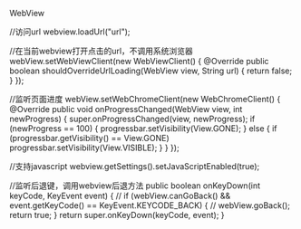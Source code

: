 WebView

//访问url
webview.loadUrl("url");

//在当前webview打开点击的url，不调用系统浏览器
webView.setWebViewClient(new WebViewClient() {
	@Override
	public boolean shouldOverrideUrlLoading(WebView view, String url) {
		return false;
	}
});

//监听页面进度
webView.setWebChromeClient(new WebChromeClient() {
	@Override
	public void onProgressChanged(WebView view, int newProgress) {
		super.onProgressChanged(view, newProgress);
		if (newProgress == 100) {
			progressbar.setVisibility(View.GONE);
		} else {
			if (progressbar.getVisibility() == View.GONE)
				progressbar.setVisibility(View.VISIBLE);
		}
	}
});


//支持javascript
webview.getSettings().setJavaScriptEnabled(true);

//监听后退键，调用webview后退方法
public boolean onKeyDown(int keyCode, KeyEvent event) {
	// 
	if (webView.canGoBack() && event.getKeyCode() == KeyEvent.KEYCODE_BACK) {
		// 
		webView.goBack();
		return true;
	}
	return super.onKeyDown(keyCode, event);
}

